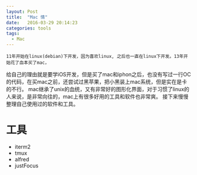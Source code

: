 ```yaml
---
layout: Post
title:  "Mac 情"
date:   2016-03-29 20:14:23
categories: tools 
tags: 
  - Mac
---
```


    11年开始在linux(debian)下开发，因为喜欢linux, 之后也一直在linux下开发。13年开始花了血本买了mac，
给自己的理由就是要学iOS开发，但是买了mac和iphon之后，也没有写过一行OC的代码，在买mac之前，还尝试过黑苹果，把小黑装上mac系统，但是实在是卡的不行。
    mac继承了unix的血统，又有非常好的图形化界面，对于习惯了linux的人来说，是非常向往的，mac上有很多好用的工具和软件也非常爽。
接下来慢慢整理自己使用过的软件和工具。

# 工具

- iterm2
- tmux
- alfred
- justFocus